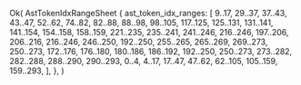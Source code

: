 Ok(
    AstTokenIdxRangeSheet {
        ast_token_idx_ranges: [
            9..17,
            29..37,
            37..43,
            43..47,
            52..62,
            74..82,
            82..88,
            88..98,
            98..105,
            117..125,
            125..131,
            131..141,
            141..154,
            154..158,
            158..159,
            221..235,
            235..241,
            241..246,
            216..246,
            197..206,
            206..216,
            216..246,
            246..250,
            192..250,
            255..265,
            265..269,
            269..273,
            250..273,
            172..176,
            176..180,
            180..186,
            186..192,
            192..250,
            250..273,
            273..282,
            282..288,
            288..290,
            290..293,
            0..4,
            4..17,
            17..47,
            47..62,
            62..105,
            105..159,
            159..293,
        ],
    },
)
